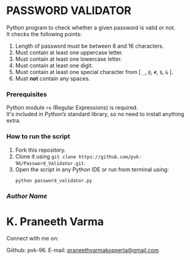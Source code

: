 # PASSWORD VALIDATOR

Python program to check whether a given password is valid or not.  
It checks the following points:

1. Length of password must be between 8 and 16 characters.  
2. Must contain at least one uppercase letter.  
3. Must contain at least one lowercase letter.  
4. Must contain at least one digit.  
5. Must contain at least one special character from [ `_`, `@`, `#`, `$`, `&` ].  
6. Must **not** contain any spaces.

### Prerequisites

Python module `re` (Regular Expressions) is required.  
It's included in Python’s standard library, so no need to install anything extra.

### How to run the script

1. Fork this repository.  
2. Clone it using `git clone https://github.com/pvk-96/Password_Validator.git`.  
3. Open the script in any Python IDE or run from terminal using:  
   ```bash
   python password_validator.py

### *Author Name*
 # K. Praneeth Varma
Connect with me on:

Giithub: pvk-96.
E-mail: praneethvarmakopperla@gmail.com
